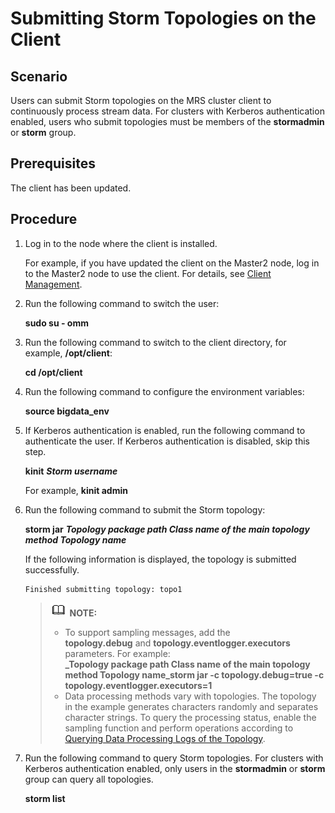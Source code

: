 # Submitting Storm Topologies on the Client<a name="EN-US_TOPIC_0125375477"></a>

## Scenario<a name="sf154793f16a84d6a840ec3e546d59de4"></a>

Users can submit Storm topologies on the MRS cluster client to continuously process stream data. For clusters with Kerberos authentication enabled, users who submit topologies must be members of the  **stormadmin**  or  **storm**  group.

## Prerequisites<a name="scd6d79e243e140a58560c94f542d2f1e"></a>

The client has been updated.

## Procedure<a name="s218c77151fa24a1586a68dbcbb4ca255"></a>

1.  Log in to the node where the client is installed.

    For example, if you have updated the client on the Master2 node, log in to the Master2 node to use the client. For details, see  [Client Management](client-management.md).

2.  Run the following command to switch the user:

    **sudo su - omm**

3.  Run the following command to switch to the client directory, for example,  **/opt/client**:

    **cd /opt/client**

4.  Run the following command to configure the environment variables:

    **source bigdata\_env**

5.  If Kerberos authentication is enabled, run the following command to authenticate the user. If Kerberos authentication is disabled, skip this step.

    **kinit** _**Storm username**_

    For example,  **kinit admin**

6.  Run the following command to submit the Storm topology:

    **storm jar** _**Topology package path Class name of the main topology method Topology name**_

    If the following information is displayed, the topology is submitted successfully.

    ```
    Finished submitting topology: topo1
    ```

    >![](public_sys-resources/icon-note.gif) **NOTE:**   
    >-   To support sampling messages, add the  **topology.debug** and **topology.eventlogger.executors**  parameters. For example:  
    >    **_Topology package path Class name of the main topology method Topology name_storm jar -c topology.debug=true -c topology.eventlogger.executors=1**  
    >-   Data processing methods vary with topologies. The topology in the example generates characters randomly and separates character strings. To query the processing status, enable the sampling function and perform operations according to  [Querying Data Processing Logs of the Topology](querying-storm-topology-logs.md#sd672b6b4584f494aa21ff0012ba38709).  

7.  Run the following command to query Storm topologies. For clusters with Kerberos authentication enabled, only users in the  **stormadmin**  or  **storm**  group can query all topologies.

    **storm list**


